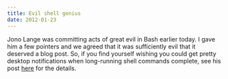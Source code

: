 ```yaml
---
title: Evil shell genius
date: 2012-01-23
---
```


Jono Lange was committing acts of great evil in Bash earlier today. I gave him a few pointers and we agreed that it was sufficiently evil that it deserved a blog post.
So, if you find yourself wishing you could get pretty desktop notifications when long-running shell commands complete, see his post [here](http://code.mumak.net/2012/01/undistract-me.html) for the details.
